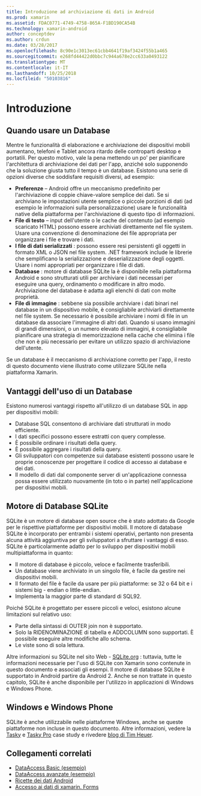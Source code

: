 ```yaml
---
title: Introduzione ad archiviazione di dati in Android
ms.prod: xamarin
ms.assetid: FDAC0771-4749-4758-865A-F1BD190CA54B
ms.technology: xamarin-android
author: conceptdev
ms.author: crdun
ms.date: 03/28/2017
ms.openlocfilehash: 8c90e1c3013ec61cbb4641f19af3424f55b1a465
ms.sourcegitcommit: e268fd44422d0bbc7c944a678e2cc633a0493122
ms.translationtype: MT
ms.contentlocale: it-IT
ms.lasthandoff: 10/25/2018
ms.locfileid: "50103816"
---
```

# <a name="introduction"></a>Introduzione

## <a name="when-to-use-a-database"></a>Quando usare un Database

Mentre le funzionalità di elaborazione e archiviazione dei dispositivi mobili aumentano, telefoni e Tablet ancora ritardo delle controparti desktop e portatili. Per questo motivo, vale la pena mettendo un po' per pianificare l'architettura di archiviazione dei dati per l'app, anziché solo supponendo che la soluzione giusta tutto il tempo è un database. Esistono una serie di opzioni diverse che soddisfare requisiti diversi, ad esempio:

-  **Preferenze** – Android offre un meccanismo predefinito per l'archiviazione di coppie chiave-valore semplice dei dati. Se si archiviano le impostazioni utente semplice o piccole porzioni di dati (ad esempio le informazioni sulla personalizzazione) usare le funzionalità native della piattaforma per l'archiviazione di questo tipo di informazioni.
-  **File di testo** – input dell'utente o le cache del contenuto (ad esempio scaricato HTML) possono essere archiviati direttamente nel file system. Usare una convenzione di denominazione dei file appropriata per organizzare i file e trovare i dati.
-  **I file di dati serializzati** : possono essere resi persistenti gli oggetti in formato XML o JSON nel file system. .NET framework include le librerie che semplificano la serializzazione e deserializzazione degli oggetti. Usare i nomi appropriati per organizzare i file di dati.
-  **Database** : motore di database SQLite la è disponibile nella piattaforma Android e sono strutturati utili per archiviare i dati necessari per eseguire una query, ordinamento o modificare in altro modo. Archiviazione del database è adatta agli elenchi di dati con molte proprietà.
-  **File di immagine** : sebbene sia possibile archiviare i dati binari nel database in un dispositivo mobile, è consigliabile archiviarli direttamente nel file system. Se necessario è possibile archiviare i nomi di file in un database da associare l'immagine di altri dati. Quando si usano immagini di grandi dimensioni, o un numero elevato di immagini, è consigliabile pianificare una strategia di memorizzazione nella cache che elimina i file che non è più necessario per evitare un utilizzo spazio di archiviazione dell'utente.

Se un database è il meccanismo di archiviazione corretto per l'app, il resto di questo documento viene illustrato come utilizzare SQLite nella piattaforma Xamarin.

## <a name="advantages-of-using-a-database"></a>Vantaggi dell'uso di un Database

Esistono numerosi vantaggi rispetto all'utilizzo di un database SQL in app per dispositivi mobili:

-  Database SQL consentono di archiviare dati strutturati in modo efficiente.
-  I dati specifici possono essere estratti con query complesse.
-  È possibile ordinare i risultati della query.
-  È possibile aggregare i risultati della query.
-  Gli sviluppatori con competenze sui database esistenti possono usare le proprie conoscenze per progettare il codice di accesso ai database e dei dati.
-  Il modello di dati dal componente server di un'applicazione connessa possa essere utilizzato nuovamente (in toto o in parte) nell'applicazione per dispositivi mobili.


## <a name="sqlite-database-engine"></a>Motore di Database SQLite

SQLite è un motore di database open source che è stato adottato da Google per le rispettive piattaforme per dispositivi mobili. Il motore di database SQLite è incorporato per entrambi i sistemi operativi, pertanto non presenta alcuna attività aggiuntiva per gli sviluppatori a sfruttare i vantaggi di esso. SQLite è particolarmente adatto per lo sviluppo per dispositivi mobili multipiattaforma in quanto:

-  Il motore di database è piccolo, veloce e facilmente trasferibili.
-  Un database viene archiviato in un singolo file, è facile da gestire nei dispositivi mobili.
-  Il formato del file è facile da usare per più piattaforme: se 32 o 64 bit e i sistemi big - endian o little-endian.
-  Implementa la maggior parte di standard di SQL92.


Poiché SQLite è progettato per essere piccoli e veloci, esistono alcune limitazioni sul relativo uso:

-  Parte della sintassi di OUTER join non è supportato.
-  Solo la RIDENOMINAZIONE di tabella e ADDCOLUMN sono supportati. È possibile eseguire altre modifiche allo schema.
-  Le viste sono di sola lettura.


Altre informazioni su SQLite nel sito Web - [SQLite.org](http://SQLite.org) : tuttavia, tutte le informazioni necessarie per l'uso di SQLite con Xamarin sono contenute in questo documento e associati gli esempi. Il motore di database SQLite è supportato in Android partire da Android 2.
Anche se non trattate in questo capitolo, SQLite è anche disponibile per l'utilizzo in applicazioni di Windows e Windows Phone.

## <a name="windows-and-windows-phone"></a>Windows e Windows Phone

SQLite è anche utilizzabile nelle piattaforme Windows, anche se queste piattaforme non incluse in questo documento.
Altre informazioni, vedere la [Tasky](~/cross-platform/app-fundamentals/building-cross-platform-applications/case-study-tasky.md) e [Tasky Pro](~/cross-platform/app-fundamentals/building-cross-platform-applications/case-study-tasky.md) case study e rivedere [blog di Tim Heuer](http://timheuer.com/blog/archive/2012/06/28/seeding-your-metro-style-app-with-sqlite-database.aspx).


## <a name="related-links"></a>Collegamenti correlati

- [DataAccess Basic (esempio)](https://github.com/xamarin/mobile-samples/tree/master/DataAccess/Basic)
- [DataAccess avanzate (esempio)](https://github.com/xamarin/mobile-samples/tree/master/DataAccess/Advanced)
- [Ricette dei dati Android](https://github.com/xamarin/recipes/tree/master/Recipes/android/data)
- [Accesso ai dati di xamarin. Forms](~/xamarin-forms/app-fundamentals/databases.md)
